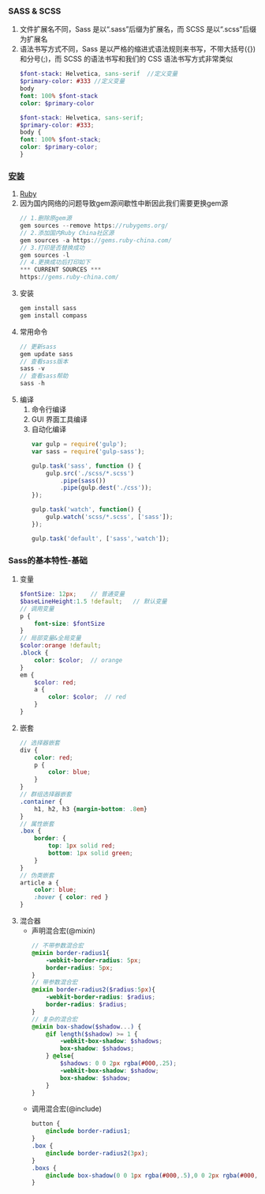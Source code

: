 ### SASS & SCSS
1. 文件扩展名不同，Sass 是以“.sass”后缀为扩展名，而 SCSS 是以“.scss”后缀为扩展名
2. 语法书写方式不同，Sass 是以严格的缩进式语法规则来书写，不带大括号({})和分号(;)，而 SCSS 的语法书写和我们的 CSS 语法书写方式非常类似
    ```sass
    $font-stack: Helvetica, sans-serif  //定义变量
    $primary-color: #333 //定义变量
    body
    font: 100% $font-stack
    color: $primary-color
    ```
    ```scss
    $font-stack: Helvetica, sans-serif;
    $primary-color: #333;
    body {
    font: 100% $font-stack;
    color: $primary-color;
    }
    ```

### [安装](https://www.sass.hk/install/)
1. [Ruby](https://rubyinstaller.org/downloads/)
2. 因为国内网络的问题导致gem源间歇性中断因此我们需要更换gem源
    ```js
    // 1.删除原gem源
    gem sources --remove https://rubygems.org/
    // 2.添加国内Ruby China社区源
    gem sources -a https://gems.ruby-china.com/
    // 3.打印是否替换成功
    gem sources -l
    // 4.更换成功后打印如下
    *** CURRENT SOURCES ***
    https://gems.ruby-china.com/
    ```
3. 安装
    ```ruby
    gem install sass
    gem install compass
    ```
4. 常用命令
    ```js
    // 更新sass
    gem update sass
    // 查看sass版本
    sass -v
    // 查看sass帮助
    sass -h
    ```
5. 编译
    1. 命令行编译
    2. GUI 界面工具编译
    3. 自动化编译
        ```js
        var gulp = require('gulp');
        var sass = require('gulp-sass');

        gulp.task('sass', function () {
            gulp.src('./scss/*.scss')
                .pipe(sass())
                .pipe(gulp.dest('./css'));
        });

        gulp.task('watch', function() {
            gulp.watch('scss/*.scss', ['sass']);
        });

        gulp.task('default', ['sass','watch']);
        ```

### Sass的基本特性-基础
1. 变量
    ```scss
    $fontSize: 12px;    // 普通变量
    $baseLineHeight:1.5 !default;   // 默认变量
    // 调用变量
    p {
        font-size: $fontSize
    }
    // 局部变量&全局变量
    $color:orange !default;
    .block {
        color: $color;  // orange
    }
    em {
        $color: red;
        a {
            color: $color;  // red
        }
    }
    ```
2. 嵌套
    ```scss
    // 选择器嵌套
    div {
        color: red;
        p {
            color: blue;
        }
    }
    // 群组选择器嵌套
    .container {
        h1, h2, h3 {margin-bottom: .8em}
    }
    // 属性嵌套
    .box {
        border: {
            top: 1px solid red;
            bottom: 1px solid green;
        }
    }
    // 伪类嵌套
    article a {
        color: blue;
        :hover { color: red }
    }
    ```
3. 混合器
    * 声明混合宏(@mixin)
        ```scss
        // 不带参数混合宏
        @mixin border-radius1{
            -webkit-border-radius: 5px;
            border-radius: 5px;
        }
        // 带参数混合宏
        @mixin border-radius2($radius:5px){
            -webkit-border-radius: $radius;
            border-radius: $radius;
        }
        // 复杂的混合宏
        @mixin box-shadow($shadow...) {
            @if length($shadow) >= 1 {
                -webkit-box-shadow: $shadows;
                box-shadow: $shadows;
            } @else{
                $shadows: 0 0 2px rgba(#000,.25);
                -webkit-box-shadow: $shadow;
                box-shadow: $shadow;
            }
        }
        ```
    * 调用混合宏(@include)
        ```scss
        button {
            @include border-radius1;
        }
        .box {
            @include border-radius2(3px);
        }
        .boxs {
            @include box-shadow(0 0 1px rgba(#000,.5),0 0 2px rgba(#000,.2));
        }
        ```

